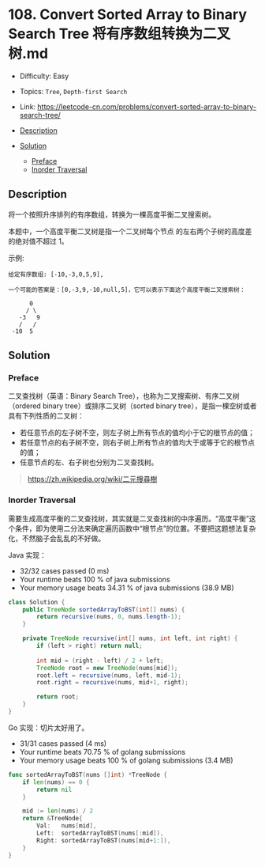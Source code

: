 <!-- omit in toc -->
# 108. Convert Sorted Array to Binary Search Tree 将有序数组转换为二叉树.md

- Difficulty: Easy
- Topics: `Tree`, `Depth-first Search`
- Link: https://leetcode-cn.com/problems/convert-sorted-array-to-binary-search-tree/

- [Description](#description)
- [Solution](#solution)
  - [Preface](#preface)
  - [Inorder Traversal](#inorder-traversal)
## Description

将一个按照升序排列的有序数组，转换为一棵高度平衡二叉搜索树。

本题中，一个高度平衡二叉树是指一个二叉树每个节点 的左右两个子树的高度差的绝对值不超过 1。

示例:
```
给定有序数组: [-10,-3,0,5,9],

一个可能的答案是：[0,-3,9,-10,null,5]，它可以表示下面这个高度平衡二叉搜索树：

      0
     / \
   -3   9
   /   /
 -10  5
```

## Solution

### Preface

二叉查找树（英语：Binary Search Tree），也称为二叉搜索树、有序二叉树（ordered binary tree）或排序二叉树（sorted binary tree），是指一棵空树或者具有下列性质的二叉树：
- 若任意节点的左子树不空，则左子树上所有节点的值均小于它的根节点的值；
- 若任意节点的右子树不空，则右子树上所有节点的值均大于或等于它的根节点的值；
- 任意节点的左、右子树也分别为二叉查找树。

> https://zh.wikipedia.org/wiki/二元搜尋樹

### Inorder Traversal

需要生成高度平衡的二叉查找树，其实就是二叉查找树的中序遍历。“高度平衡”这个条件，即为使用二分法来确定遍历函数中“根节点”的位置。不要把这题想法复杂化，不然脑子会乱乱的不好做。

Java 实现：

- 32/32 cases passed (0 ms)
- Your runtime beats 100 % of java submissions
- Your memory usage beats 34.31 % of java submissions (38.9 MB)

```java
class Solution {
    public TreeNode sortedArrayToBST(int[] nums) {
        return recursive(nums, 0, nums.length-1);
    }

    private TreeNode recursive(int[] nums, int left, int right) {
        if (left > right) return null;
        
        int mid = (right - left) / 2 + left;
        TreeNode root = new TreeNode(nums[mid]);
        root.left = recursive(nums, left, mid-1);
        root.right = recursive(nums, mid+1, right);

        return root;
    }
}
```


Go 实现：切片太好用了。

- 31/31 cases passed (4 ms)
- Your runtime beats 70.75 % of golang submissions
- Your memory usage beats 100 % of golang submissions (3.4 MB)

```go
func sortedArrayToBST(nums []int) *TreeNode {
	if len(nums) == 0 {
		return nil
	}

	mid := len(nums) / 2
	return &TreeNode{
		Val:   nums[mid],
		Left:  sortedArrayToBST(nums[:mid]),
		Right: sortedArrayToBST(nums[mid+1:]),
	}
}
```

